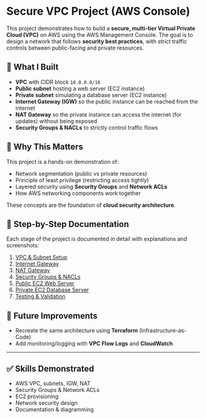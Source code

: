 # Secure VPC Project (AWS Console)

This project demonstrates how to build a **secure, multi-tier Virtual Private Cloud (VPC)** on AWS using the AWS Management Console. The goal is to design a network that follows **security best practices**, with strict traffic controls between public-facing and private resources.

## 🔹 What I Built
- **VPC** with CIDR block `10.0.0.0/16`
- **Public subnet** hosting a web server (EC2 instance)
- **Private subnet** simulating a database server (EC2 instance)
- **Internet Gateway (IGW)** so the public instance can be reached from the internet
- **NAT Gateway** so the private instance can access the internet (for updates) without being exposed
- **Security Groups & NACLs** to strictly control traffic flows

## 🔹 Why This Matters
This project is a hands-on demonstration of:
- Network segmentation (public vs private resources)
- Principle of least privilege (restricting access tightly)
- Layered security using **Security Groups** and **Network ACLs**
- How AWS networking components work together

These concepts are the foundation of **cloud security architecture**.

## 🔹 Step-by-Step Documentation
Each stage of the project is documented in detail with explanations and screenshots:

1. [VPC & Subnet Setup](./docs/01-vpc-setup.md)  
2. [Internet Gateway](./docs/02-internet-gateway.md)  
3. [NAT Gateway](./docs/03-nat-gateway.md)  
4. [Security Groups & NACLs](./docs/04-security-groups-nacls.md)  
5. [Public EC2 Web Server](./docs/05-ec2-public.md)  
6. [Private EC2 Database Server](./docs/06-ec2-private.md)  
7. [Testing & Validation](./docs/07-testing.md)  

## 🔹 Future Improvements
- Recreate the same architecture using **Terraform** (Infrastructure-as-Code)  
- Add monitoring/logging with **VPC Flow Logs** and **CloudWatch**  

---

## ✅ Skills Demonstrated
- AWS VPC, subnets, IGW, NAT
- Security Groups & Network ACLs
- EC2 provisioning
- Network security design
- Documentation & diagramming
